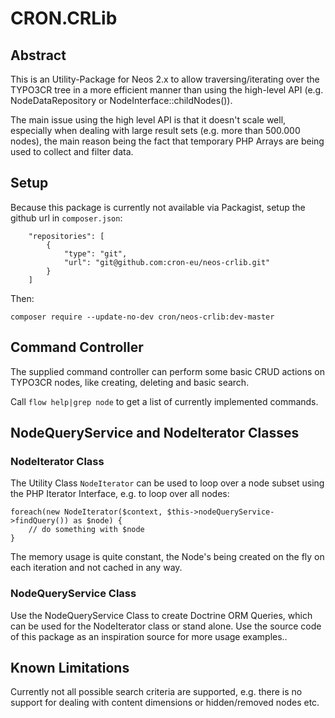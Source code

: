 CRON.CRLib
==========

Abstract
--------

This is an Utility-Package for Neos 2.x to allow traversing/iterating over the TYPO3CR tree in a more efficient
manner than using the high-level API (e.g. NodeDataRepository or NodeInterface::childNodes()).

The main issue using the high level API is that it doesn't scale well, especially when dealing with large
result sets (e.g. more than 500.000 nodes), the main reason being the fact that temporary PHP Arrays are being
used to collect and filter data.

Setup
-----

Because this package is currently not available via Packagist, setup the github url in `composer.json`:

```
	"repositories": [
		{
			"type": "git",
			"url": "git@github.com:cron-eu/neos-crlib.git"
		}
	]
```

Then:

```
composer require --update-no-dev cron/neos-crlib:dev-master
```

Command Controller
------------------

The supplied command controller can perform some basic CRUD actions on TYPO3CR nodes, like creating, deleting
and basic search.

Call `flow help|grep node` to get a list of currently implemented commands. 

NodeQueryService and NodeIterator Classes
-----------------------------------------

### NodeIterator Class

The Utility Class `NodeIterator` can be used to loop over a node subset using the PHP Iterator Interface, e.g.
to loop over all nodes:

```
foreach(new NodeIterator($context, $this->nodeQueryService->findQuery()) as $node) {
    // do something with $node
}
```

The memory usage is quite constant, the Node's being created on the fly on each iteration and not cached
in any way.

### NodeQueryService Class

Use the NodeQueryService Class to create Doctrine ORM Queries, which can be used for the NodeIterator class or
stand alone. Use the source code of this package as an inspiration source for more usage examples..

Known Limitations
-----------------

Currently not all possible search criteria are supported, e.g. there is no support for dealing with 
content dimensions or hidden/removed nodes etc.